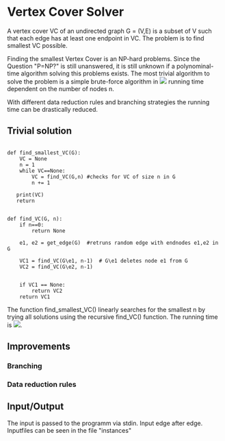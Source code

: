 # Vertex Cover Solver

A vertex cover VC of an undirected graph G = (V,E) is a subset of V such that each edge has at least one endpoint in VC. The problem is to find smallest VC possible. 

Finding the smallest Vertex Cover is an NP-hard problems. Since the Question "P=NP?" is still unanswered, it is still unknown if a polynominal-time algorithm solving this problems exists.
The most trivial algorithm to solve the problem is a simple brute-force algorithm in <img src="https://render.githubusercontent.com/render/math?math=O(2^n)"> running time dependent on the number of nodes n. 

With different data reduction rules and branching strategies the running time can be drastically reduced.

## Trivial solution

```{r, tidy=FALSE, eval=FALSE, highlight=FALSE }

def find_smallest_VC(G):
    VC = None
    n = 1
    while VC==None:
        VC = find_VC(G,n) #checks for VC of size n in G
        n += 1
  
   print(VC)
   return
  

def find_VC(G, n):
    if n==0:
        return None

    e1, e2 = get_edge(G)  #retruns random edge with endnodes e1,e2 in G
    
    VC1 = find_VC(G\e1, n-1)  # G\e1 deletes node e1 from G
    VC2 = find_VC(G\e2, n-1)
    
    
    if VC1 == None:
        return VC2
    return VC1
```

The function find_smallest_VC() linearly searches for the smallest n by trying all solutions using the recursive find_VC() function. The running time is  <img src="https://render.githubusercontent.com/render/math?math=O(2^n)">.

## Improvements


### Branching


### Data reduction rules




## Input/Output

The input is passed to the programm via stdin. Input edge after edge. Inputfiles can be seen in the file "instances"

